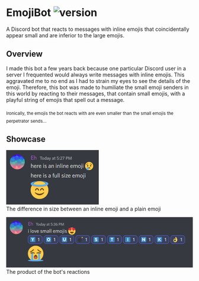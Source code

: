 # EmojiBot ![version](https://img.shields.io/badge/version-0.3.0-blue)
A Discord bot that reacts to messages with inline emojis that coincidentally appear small and are inferior to the large emojis.

## Overview
I made this bot a few years back because one particular Discord user in a server I frequented would always write messages with inline emojis. This aggravated me to no end as I had to strain my eyes to see the details of the emoji. Therefore, this bot was made to humiliate the small emoji senders in this world by reacting to their messages, that contain small emojis, with a playful string of emojis that spell out a message.

<sub>Ironically, the emojis the bot reacts with are even smaller than the small emojis the perpetrator sends...</sub>

## Showcase
![Emoji Difference](diff.png)\
The difference in size between an inline emoji and a plain emoji


![Bot Showcase](example.png)\
The product of the bot's reactions
